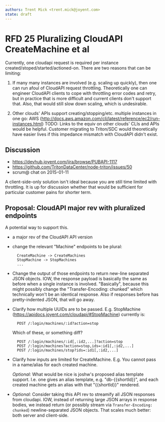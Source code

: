 ```yaml
---
authors: Trent Mick <trent.mick@joyent.com>
state: draft
---
```


# RFD 25 Pluralizing CloudAPI CreateMachine et al

Currently, one cloudapi request is required per instance
created/stoped/started/actioned-on. There are two reasons that can be limiting:

1. If many many instances are involved (e.g. scaling up quickly), then one
   can run afoul of CloudAPI request throttling. Theoretically one can
   engineer CloudAPI clients to cope with throttling error codes and retry,
   but in practice that is more difficult and current clients don't support
   that. Also, that would still slow down scaling, which is undesirable.

2. Other clouds' APIs support creating/stopping/etc. multiple instances in
   one go: AWS
   (http://docs.aws.amazon.com/cli/latest/reference/ec2/run-instances.html)
   TODO: Links to the equiv on other clouds' CLIs and APIs would be helpful.
   Customer migrating to Triton/SDC would theoretically have easier lives
   if this impedance mismatch with CloudAPI didn't exist.


## Discussion

- https://devhub.joyent.com/jira/browse/PUBAPI-1117
- https://github.com/TritonDataCenter/node-triton/issues/50
- scrum@ chat on 2015-01-11

A client-side-only solution isn't ideal because you are still time limited with
throttling. It is up for discussion whether that would be sufficient for
particular customer pains for shorter term.


## Proposal: CloudAPI major rev with pluralized endpoints

A potential way to support this.

- a major rev of the CloudAPI API version

- change the relevant "Machine" endpoints to be plural:

        CreateMachine -> CreateMachines
        StopMachine -> StopMachines
        ...

- Change the output of those endpoints to return new-line separated JSON
  objects. IOW, the response payload is basically the same as before when a
  single instance is involved. "Basically", because this might possibly change
  the "Transfer-Encoding: chunked" which technically won't be an identical
  response. Also if responses before has pretty-indented JSON, that will
  go away.

- Clarify how multiple UUIDs are to be passed. E.g. StopMachine
  (https://apidocs.joyent.com/cloudapi/#StopMachine) currently is:

        POST /:login/machines/:id?action=stop

    Which of these, or something diff?

        POST /:login/machines/:id[,:id2,...]?action=stop
        POST /:login/machines?action=stop,ids=:id1[,:id2,...]
        POST /:login/machines/stop?ids=:id1[,:id2,...]

- Clarify how inputs are limited for CreateMachine. E.g. You cannot pass in
  a name/alias for each created machine.

  *Optional:* What would be nice is joshw's proposed alias template support.
  I.e. one gives an alias template, e.g. "db-{{shortId}}", and each created
  machine gets an alias with that "{{shortId}}" rendered.

- *Optional:* Consider taking this API rev to streamify all JSON responses
  from cloudapi. IOW, instead of returning large JSON arrays in response
  bodies, we instead return (or possibly stream via `Transfer-Encoding:
  chunked`) newline-separated JSON objects. That scales much better: both
  server and client-side.



